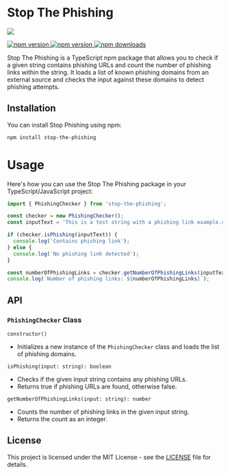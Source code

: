 # Stop The Phishing

<p align="left"><a href="https://nodei.co/npm/stop-the-phishing"><img src="https://nodei.co/npm/stop-the-phishing.png?mini=true"></a></p>
<div align="left">
    <a href="https://discord.gg/tpaXAGUGeA"> <img src="https://img.shields.io/discord/1129153558898540684?color=5865F2&logo=discord&logoColor=white" alt="npm version"/> </a>
    <a href="https://www.npmjs.com/package/stop-the-phishing"> <img src="https://img.shields.io/npm/v/stop-the-phishing.svg?maxAge=3600" alt="npm version"/> </a>
    <a href="https://www.npmjs.com/package/stop-the-phishing"> <img src="https://img.shields.io/npm/dt/stop-the-phishing.svg?maxAge=3600" alt="npm downloads"/> </a>
</div>

Stop The Phishing is a TypeScript npm package that allows you to check if a given string contains phishing URLs and count the number of phishing links within the string. It loads a list of known phishing domains from an external source and checks the input against these domains to detect phishing attempts.

## Installation

You can install Stop Phishing using npm:

```bash
npm install stop-the-phishing
```

# Usage

Here's how you can use the Stop The Phishing package in your TypeScript/JavaScript project:

```ts
import { PhishingChecker } from 'stop-the-phishing';

const checker = new PhishingChecker();
const inputText = 'This is a test string with a phishing link example.com';

if (checker.isPhishing(inputText)) {
  console.log('Contains phishing link');
} else {
  console.log('No phishing link detected');
}

const numberOfPhishingLinks = checker.getNumberOfPhishingLinks(inputText);
console.log(`Number of phishing links: ${numberOfPhishingLinks}`);
```

## API

### `PhishingChecker` Class

`constructor()`

- Initializes a new instance of the `PhishingChecker` class and loads the list of phishing domains.

`isPhishing(input: string): boolean`

- Checks if the given input string contains any phishing URLs.
- Returns true if phishing URLs are found, otherwise false.

`getNumberOfPhishingLinks(input: string): number`

- Counts the number of phishing links in the given input string.
- Returns the count as an integer.

## License

This project is licensed under the MIT License - see the [LICENSE](https://github.com/NotAestheticallyDucko/stop-the-phishing/blob/main/LICENSE) file for details.
